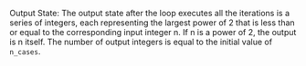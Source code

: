 Output State: The output state after the loop executes all the iterations is a series of integers, each representing the largest power of 2 that is less than or equal to the corresponding input integer n. If n is a power of 2, the output is n itself. The number of output integers is equal to the initial value of `n_cases`.